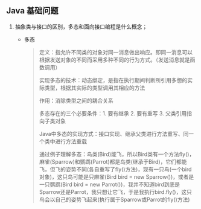 ## Java 基础问题

1. 抽象类与接口的区别，多态和面向接口编程是什么概念；

   - 多态

     > 定义：指允许不同类的对象对同一消息做出响应。即同一消息可以根据发送对象的不同而采用多种不同的行为方式。（发送消息就是函数调用）
     >
     > 实现多态的技术：动态绑定，是指在执行期间判断所引用多想的实际类型，根据其实际的类型调用其相应的方法
     >
     > 作用：消除类型之间的耦合关系
     >
     > 多态存在的三个必要条件：1. 要有继承  2. 要有重写  3. 父类引用指向子类对象
     >
     > Java中多态的实现方式：接口实现、继承父类进行方法重写、同一个类中进行方法重载
     >
     > 通过例子理解多态：鸟类(Bird)能飞，所以Bird类有一个方法fly()，麻雀(Sparrow)和鹦鹉(Parrot)都是鸟类(继承于Bird)，它们都能飞，但飞的姿势不同(各自重写了fly()方法)，现有一只鸟(一个bird对象)，这只鸟可能是只麻雀(Bird bird = new Sparrow())，或者是一只鹦鹉(Bird bird = new Parrot())，我并不知道bird到底是Sparrow还是Parrot，我只想让它飞，于是我执行bird.fly()，这只鸟会以自己的姿势飞起来(执行属于Sparrow或Parrot的fly()方法)